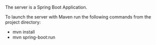 The server is a Spring Boot Application.

To launch the server with Maven run the following commands from the project directory:
- mvn install
- mvn spring-boot:run